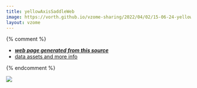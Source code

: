 ```yaml
---
title: yellowAxisSaddleWeb
image: https://vorth.github.io/vzome-sharing/2022/04/02/15-06-24-yellowAxisSaddleWeb/yellowAxisSaddleWeb.png
layout: vzome
---
```


{% comment %}
 - [***web page generated from this source***][post]
 - [data assets and more info][github]

[post]: <https://vorth.github.io/vzome-sharing/2022/04/02/yellowAxisSaddleWeb-15-06-24.html>
[github]: <https://github.com/vorth/vzome-sharing/tree/main/2022/04/02/15-06-24-yellowAxisSaddleWeb/>
{% endcomment %}

<vzome-viewer style="width: 100%; height: 65vh;"
       src="https://vorth.github.io/vzome-sharing/2022/04/02/15-06-24-yellowAxisSaddleWeb/yellowAxisSaddleWeb.vZome" >
  <img src="https://vorth.github.io/vzome-sharing/2022/04/02/15-06-24-yellowAxisSaddleWeb/yellowAxisSaddleWeb.png" />
</vzome-viewer>